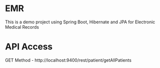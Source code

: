 # EMR
This is a demo project using Spring Boot, Hibernate and JPA for Electronic Medical Records

# API Access
GET Method - http://localhost:9400/rest/patient/getAllPatients 
